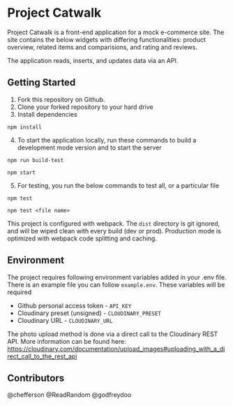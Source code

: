 # Project Catwalk
Project Catwalk is a front-end application for a mock e-commerce site. The site contains the below widgets with differing functionalities: product overview, related items and comparisions, and rating and reviews.

The application reads, inserts, and updates data via an API.

## Getting Started
1. Fork this repository on Github.
2. Clone your forked repository to your hard drive
3. Install dependencies
```
npm install
```
4. To start the application locally, run these commands to build a development mode version and to start the server
```
npm run build-test
```
```
npm start
```
5. For testing, you run the below commands to test all, or a particular file
```
npm test
```
```
npm test <file name>
```

This project is configured with webpack. The `dist` directory is git ignored, and will be wiped clean with every build (dev or prod). Production mode is optimized with webpack code splitting and caching.

## Environment
The project requires following environment variables added in your .env file. There is an example file you can follow `example.env`. These variables will be required
* Github personal access token - `API_KEY`
* Cloudinary preset (unsigned) - `CLOUDINARY_PRESET`
* Cloudinary URL - `CLOUDINARY_URL`

The photo upload method is done via a direct call to the Cloudinary REST API. More information can be found here: https://cloudinary.com/documentation/upload_images#uploading_with_a_direct_call_to_the_rest_api

## Contributors
@chefferson
@ReadRandom
@godfreydoo